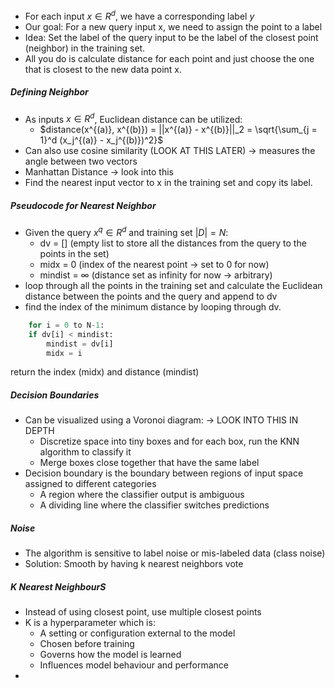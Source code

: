- For each input $x \in R^d$, we have a corresponding label *y*
- Our goal: For a new query input x, we need to assign the point to a label
- Idea: Set the label of the query input to be the label of the closest point (neighbor) in the training set.
- All you do is calculate distance for each point and just choose the one that is closest to the new data point x. 
##### Defining Neighbor
- As inputs $x \in R^d$, Euclidean distance can be utilized:
	- $distance(x^{(a)}, x^{(b)}) = ||x^{(a)} - x^{(b)}||_2 = \sqrt{\sum_{j = 1}^d (x_j^{(a)} - x_j^{(b)})^2}$
- Can also use cosine similarity (LOOK AT THIS LATER) -> measures the angle between two vectors
- Manhattan Distance -> look into this
- Find the nearest input vector to x in the training set and copy its label.
##### Pseudocode for Nearest Neighbor 
- Given the query $x^q \in R^d$ and training set $|D| = N$:
	- dv = [] (empty list to store all the distances from the query to the points in the set)
	- midx = 0 (index of the nearest point -> set to 0 for now)
	- mindist = $\infty$ (distance set as infinity for now -> arbitrary)
- loop through all the points in the training set and calculate the Euclidean distance between the points and the query and append to dv
- find the index of the minimum distance by looping through dv. 
```python
	for i = 0 to N-1:
    if dv[i] < mindist:
        mindist = dv[i]
        midx = i
```
return the index (midx) and distance (mindist)

##### Decision Boundaries
- Can be visualized using a Voronoi diagram: -> LOOK INTO THIS IN DEPTH
	- Discretize space into tiny boxes and for each box, run the KNN algorithm to classify it
	- Merge boxes close together that have the same label
- Decision boundary is the boundary between regions of input space assigned to different categories
	- A region where the classifier output is ambiguous
	- A dividing line where the classifier switches predictions
##### Noise
- The algorithm is sensitive to label noise or mis-labeled data (class noise) 
- Solution: Smooth by having k nearest neighbors vote
##### K Nearest NeighbourS
- Instead of using closest point, use multiple closest points 
- K is a hyperparameter which is: 
	- A setting or configuration external to the model
	- Chosen before training
	- Governs how the model is learned
	- Influences model behaviour and performance
- 